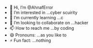- 👋 Hi, I’m @AhnafError
- 👀 I’m interested in ...cyber scuirity
- 🌱 I’m currently learning ...c
- 💞️ I’m looking to collaborate on ...hacker
- 📫 How to reach me ...by coding
- 😄 Pronouns: ...as you like to
- ⚡ Fun fact: ...nothing

<!---
AhnafError/AhnafError is a ✨ special ✨ repository because its `README.md` (this file) appears on your GitHub profile.
You can click the Preview link to take a look at your changes.
--->
